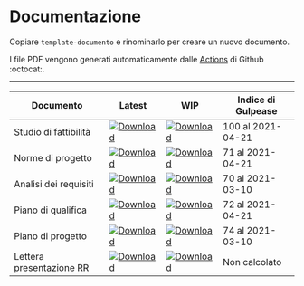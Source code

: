 # Documentazione

Copiare `template-documento` e rinominarlo per creare un nuovo documento.

I file PDF vengono generati automaticamente dalle [Actions](https://github.com/CodeOfDutyJS/documentazione/actions) di Github :octocat:.

----

|Documento| Latest | WIP | Indice di Gulpease |
|-|-|-|-|
|Studio di fattibilità|[![Download](https://img.shields.io/badge/⏬%20RR-Studio%20di%20fattibilità-green)](https://github.com/CodeOfDutyJS/documentazione/releases/download/revisione-requisiti/studio-di-fattibilita.pdf)|[![Download](https://img.shields.io/badge/⏬%20WIP-Studio%20di%20fattibilità-orange)](https://github.com/CodeOfDutyJS/documentazione/releases/download/wip%2Fstudio-di-fattibilita/studio-di-fattibilita.pdf)| <!-- GULP_studio-di-fattibilita -->100 al 2021-04-21<!-- end --> |
|Norme di progetto|[![Download](https://img.shields.io/badge/⏬%20RR-Norme%20di%20progetto-green)](https://github.com/CodeOfDutyJS/documentazione/releases/download/revisione-requisiti/norme-di-progetto.pdf)|[![Download](https://img.shields.io/badge/⏬%20WIP-Norme%20di%20progetto-orange)](https://github.com/CodeOfDutyJS/documentazione/releases/download/wip%2Fnorme-di-progetto/norme-di-progetto.pdf)| <!-- GULP_norme-di-progetto -->71 al 2021-04-21<!-- end --> |
|Analisi dei requisiti|[![Download](https://img.shields.io/badge/⏬%20RR-Analisi%20dei%20requisiti-green)](https://github.com/CodeOfDutyJS/documentazione/releases/download/revisione-requisiti/analisi-dei-requisiti.pdf)|[![Download](https://img.shields.io/badge/⏬%20WIP-Analisi%20dei%20requisiti-orange)](https://github.com/CodeOfDutyJS/documentazione/releases/download/wip%2Fanalisi-dei-requisiti/analisi-dei-requisiti.pdf)| <!-- GULP_analisi-dei-requisiti -->70 al 2021-03-10<!-- end --> |
|Piano di qualifica|[![Download](https://img.shields.io/badge/⏬%20RR-Piano%20di%20qualifica-green)](https://github.com/CodeOfDutyJS/documentazione/releases/download/revisione-requisiti/piano-di-qualifica.pdf)|[![Download](https://img.shields.io/badge/⏬%20WIP-Piano%20di%20qualifica-orange)](https://github.com/CodeOfDutyJS/documentazione/releases/download/wip%2Fpiano-di-qualifica/piano-di-qualifica.pdf)| <!-- GULP_piano-di-qualifica -->72 al 2021-04-21<!-- end --> |
|Piano di progetto|[![Download](https://img.shields.io/badge/⏬%20RR-Piano%20di%20progetto-green)](https://github.com/CodeOfDutyJS/documentazione/releases/download/revisione-requisiti/piano-di-progetto.pdf)|[![Download](https://img.shields.io/badge/⏬%20WIP-Piano%20di%20progetto-orange)](https://github.com/CodeOfDutyJS/documentazione/releases/download/wip%2Fpiano-di-progetto/piano-di-progetto.pdf)| <!-- GULP_piano-di-progetto -->74 al 2021-03-10<!-- end --> |
|Lettera presentazione RR|[![Download](https://img.shields.io/badge/⏬%20RR-lettera%20presentazione-green)]()|[![Download](https://img.shields.io/badge/⏬%20WIP-lettera%20presentazione-orange)](https://github.com/CodeOfDutyJS/documentazione/releases/download/lettera-RR/lettera-presentazione-RR.pdf)| Non calcolato |
